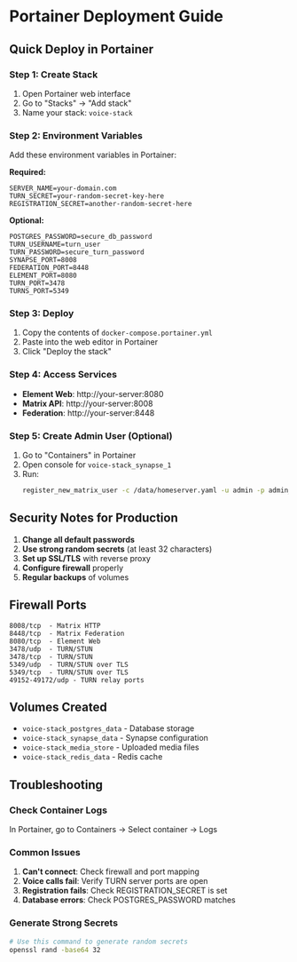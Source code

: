 # Portainer Deployment Guide

## Quick Deploy in Portainer

### Step 1: Create Stack
1. Open Portainer web interface
2. Go to "Stacks" → "Add stack"
3. Name your stack: `voice-stack`

### Step 2: Environment Variables
Add these environment variables in Portainer:

**Required:**
```
SERVER_NAME=your-domain.com
TURN_SECRET=your-random-secret-key-here
REGISTRATION_SECRET=another-random-secret-here
```

**Optional:**
```
POSTGRES_PASSWORD=secure_db_password
TURN_USERNAME=turn_user
TURN_PASSWORD=secure_turn_password
SYNAPSE_PORT=8008
FEDERATION_PORT=8448
ELEMENT_PORT=8080
TURN_PORT=3478
TURNS_PORT=5349
```

### Step 3: Deploy
1. Copy the contents of `docker-compose.portainer.yml`
2. Paste into the web editor in Portainer
3. Click "Deploy the stack"

### Step 4: Access Services
- **Element Web**: http://your-server:8080
- **Matrix API**: http://your-server:8008
- **Federation**: http://your-server:8448

### Step 5: Create Admin User (Optional)
1. Go to "Containers" in Portainer
2. Open console for `voice-stack_synapse_1`
3. Run:
   ```bash
   register_new_matrix_user -c /data/homeserver.yaml -u admin -p admin_password -a http://localhost:8008
   ```

## Security Notes for Production

1. **Change all default passwords**
2. **Use strong random secrets** (at least 32 characters)
3. **Set up SSL/TLS** with reverse proxy
4. **Configure firewall** properly
5. **Regular backups** of volumes

## Firewall Ports
```
8008/tcp  - Matrix HTTP
8448/tcp  - Matrix Federation
8080/tcp  - Element Web
3478/udp  - TURN/STUN
3478/tcp  - TURN/STUN
5349/udp  - TURN/STUN over TLS
5349/tcp  - TURN/STUN over TLS
49152-49172/udp - TURN relay ports
```

## Volumes Created
- `voice-stack_postgres_data` - Database storage
- `voice-stack_synapse_data` - Synapse configuration
- `voice-stack_media_store` - Uploaded media files
- `voice-stack_redis_data` - Redis cache

## Troubleshooting

### Check Container Logs
In Portainer, go to Containers → Select container → Logs

### Common Issues
1. **Can't connect**: Check firewall and port mapping
2. **Voice calls fail**: Verify TURN server ports are open
3. **Registration fails**: Check REGISTRATION_SECRET is set
4. **Database errors**: Check POSTGRES_PASSWORD matches

### Generate Strong Secrets
```bash
# Use this command to generate random secrets
openssl rand -base64 32
```
